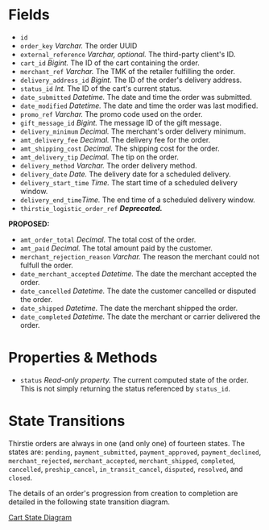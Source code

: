 <!-- TITLE: Order Model -->

# Fields
- `id`
- `order_key` *Varchar.* The order UUID
- `external_reference`  *Varchar, optional.* The third-party client's ID.
- `cart_id` *Bigint.* The ID of the cart containing the order.
- `merchant_ref` *Varchar.* The TMK of the retailer fulfilling the order.
- `delivery_address_id` *Bigint.* The ID of the order's delivery address.
- `status_id` *Int.* The ID of the cart's current status.
- `date_submitted` *Datetime.* The date and time the order was submitted.
- `date_modified` *Datetime.* The date and time the order was last modified.
- `promo_ref` *Varchar.* The promo code used on the order.
- `gift_message_id` *Bigint.* The message ID of the gift message.
- `delivery_minimum` *Decimal.* The merchant's order delivery minimum.
- `amt_delivery_fee` *Decimal.* The delivery fee for the order.
- `amt_shipping_cost` *Decimal.* The shipping cost for the order.
- `amt_delivery_tip` *Decimal.* The tip on the order.
- `delivery_method` *Varchar.* The order delivery method.
- `delivery_date` *Date.* The delivery date for a scheduled delivery.
- `delivery_start_time` *Time.* The start time of a scheduled delivery window.
- `delivery_end_time`*Time.* The end time of a scheduled delivery window.
- `thirstie_logistic_order_ref` __*Deprecated.*__

__PROPOSED:__


- `amt_order_total` *Decimal.* The total cost of the order.
- `amt_paid` *Decimal.* The total amount paid by the customer.
- `merchant_rejection_reason` *Varchar.* The reason the merchant could not fulfull the order.
- `date_merchant_accepted` *Datetime.* The date the merchant accepted the order.
- `date_cancelled` *Datetime.* The date the customer cancelled or disputed the order.
- `date_shipped` *Datetime.* The date the merchant shipped the order.
- `date_completed` *Datetime.* The date the merchant or carrier delivered the order.

# Properties & Methods
- `status` *Read-only property.* The current computed state of the order. This is not simply returning the status referenced by `status_id`.

# State Transitions
Thirstie orders are always in one (and only one) of fourteen states. The states are: `pending`, `payment_submitted`, `payment_approved`, `payment_declined`, `merchant_rejected`, `merchant_accepted`, `merchant_shipped`, `completed`, `cancelled`,  `preship_cancel`, `in_transit_cancel`, `disputed`, `resolved`, and `closed`.

The details of an order's progression from creation to completion are detailed in the following state transition diagram.

[Cart State Diagram](/uploads/diagrams/cart-state-diagram-draft-3.pdf "Cart State Diagram - DRAFT 3")
